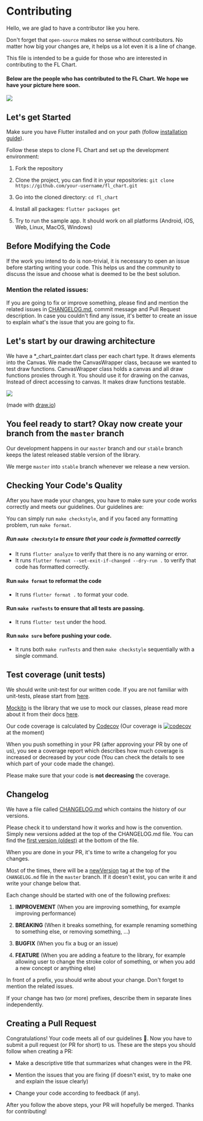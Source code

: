 # Contributing
Hello, we are glad to have a contributor like you here.  

Don't forget that `open-source` makes no sense without contributors. No matter how big your changes are, it helps us a lot even it is a line of change.

This file is intended to be a guide for those who are interested in contributing to the FL Chart.

#### Below are the people who has contributed to the FL Chart. We hope we have your picture here soon.
[![](https://opencollective.com/fl_chart/contributors.svg?width=890&button=false)](https://github.com/imaNNeoFighT/fl_chart/graphs/contributors)

## Let's get Started

Make sure you have Flutter installed and on your path (follow [installation guide](https://docs.flutter.dev/get-started/install)).

Follow these steps to clone FL Chart and set up the development environment:

1. Fork the repository

2. Clone the project, you can find it in your repositories: `git clone https://github.com/your-username/fl_chart.git`

3. Go into the cloned directory: `cd fl_chart`

4. Install all packages: `flutter packages get`

5. Try to run the sample app. It should work on all platforms (Android, iOS, Web, Linux, MacOS, Windows)

## Before Modifying the Code

If the work you intend to do is non-trivial, it is necessary to open
an issue before starting writing your code. This helps us and the
community to discuss the issue and choose what is deemed to be the
best solution.

### Mention the related issues:
If you are going to fix or improve something, please find and mention the related issues in [CHANGELOG.md](#changelog), commit message and Pull Request description.
In case you couldn't find any issue, it's better to create an issue to explain what's the issue that you are going to fix.

## Let's start by our drawing architecture
We have a *_chart_painter.dart class per each chart type. It draws elements into the Canvas.
We made the CanvasWrapper class, because we wanted to test draw functions.
CanvasWrapper class holds a canvas and all draw functions proxies through it.
You should use it for drawing on the canvas, Instead of direct accessing to canvas.
It makes draw functions testable.

<img src="https://github.com/imaNNeoFighT/fl_chart/raw/master/repo_files/images/architecture/fl_chart_architecture.jpg" />

(made with [draw.io](https://drive.google.com/file/d/1bj-2TqTRUh80dRKJk10drPNeA3fp3EA8/view))

## You feel ready to start? Okay now create your branch from the `master` branch

Our development happens in our `master` branch and our `stable` branch keeps the latest released stable version of the library.

We merge `master` into `stable` branch whenever we release a new version.

## Checking Your Code's Quality

After you have made your changes, you have to make sure your code works
correctly and meets our guidelines. Our guidelines are:

You can simply run `make checkstyle`, and if you faced any formatting problem, run `make format`.

##### Run `make checkstyle` to ensure that your code is formatted correctly
- It runs `flutter analyze` to verify that there is no any warning or error.
- It runs `flutter format --set-exit-if-changed --dry-run .` to verify that code has formatted correctly.

#### Run `make format` to reformat the code
- It runs `flutter format .` to format your code.


#### Run `make runTests` to ensure that all tests are passing.
- It runs `flutter test` under the hood.

#### Run `make sure` before pushing your code.
- It runs both `make runTests` and then `make checkstyle` sequentially with a single command.

## Test coverage (unit tests)
We should write unit-test for our written code. If you are not familiar with unit-tests, please start from [here](https://docs.flutter.dev/cookbook/testing/unit/introduction).

[Mockito](https://pub.dev/packages/mockito) is the library that we use to mock our classes, please read more about it from their docs [here](https://github.com/dart-lang/mockito#lets-create-mocks).

Our code coverage is calculated by [Codecov](https://app.codecov.io/gh/imaNNeoFighT/fl_chart) (Our coverage is [![codecov](https://codecov.io/gh/imaNNeoFighT/fl_chart/branch/master/graph/badge.svg?token=XBhsIZBbZG)](https://codecov.io/gh/imaNNeoFighT/fl_chart)
 at the moment)

When you push something in your PR (after approving your PR by one of us), you see a coverage report which describes how much coverage is increased or decreased by your code (You can check the details to see which part of your code made the change). 

Please make sure that your code is **not decreasing** the coverage.

## Changelog
We have a file called [CHANGELOG.md](https://github.com/imaNNeoFighT/fl_chart/blob/master/CHANGELOG.md) which contains the history of our versions.

Please check it to understand how it works and how is the convention. Simply new versions added at the top of the CHANGELOG.md file. You can find the [first version (oldest)](https://github.com/imaNNeoFighT/fl_chart/blob/master/CHANGELOG.md#001---released-on-2019-june-4) at the bottom of the file.

When you are done in your PR, it's time to write a changelog for you changes. 

Most of the times, there will be a [newVersion](https://github.com/imaNNeoFighT/fl_chart/blob/master/CHANGELOG.md#newversion) tag at the top of the `CHANGELOG.md` file in the `master` branch. If it doesn't exist, you can write it and write your change below that.

Each change should be started with one of the following prefixes:
1. **IMPROVEMENT** (When you are improving something, for example improving performance)

2. **BREAKING** (When it breaks something, for example renaming something to something else, or removing something, ...)

3. **BUGFIX** (When you fix a bug or an issue)

4. **FEATURE** (When you are adding a feature to the library, for example allowing user to change the stroke color of something, or when you add a new concept or anything else)

In front of a prefix, you should write about your change. Don't forget to mention the related issues.

If your change has two (or more) prefixes, describe them in separate lines independently.


## Creating a Pull Request

Congratulations! Your code meets all of our guidelines :100:. Now you have to
submit a pull request (or PR for short) to us. These are the steps you should
follow when creating a PR:
 
- Make a descriptive title that summarizes what changes were in the PR.

- Mention the issues that you are fixing (if doesn't exist, try to make one and explain the issue clearly)

- Change your code according to feedback (if any).

After you follow the above steps, your PR will hopefully be merged. Thanks for
contributing!
